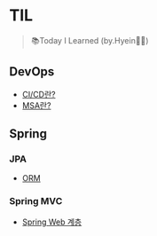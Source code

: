 # TIL
> 📚Today I Learned (by.Hyein👩‍💻)

## DevOps
  - [CI/CD란?](./DevOps/CICD.md)
  - [MSA란?](./DevOps/MSA.md)

## Spring
### JPA
- [ORM](./Spring/JPA/ORM.md)
### Spring MVC
- [Spring Web 계층](./Spring/SpringMVC/Spring%20Web%20계층.md)
